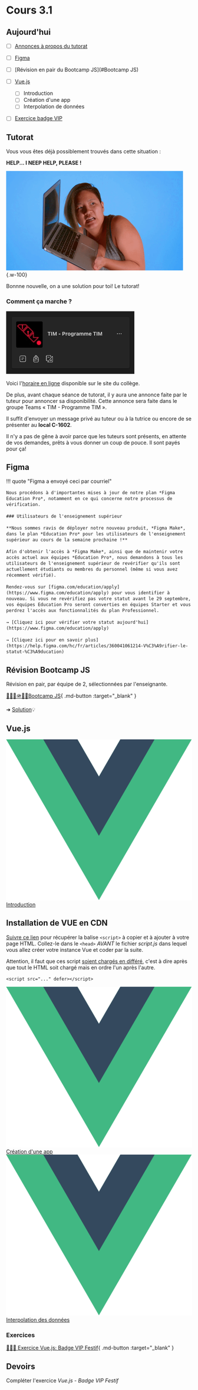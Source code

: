 # Cours 3.1

<!--https://squidfunk.github.io/mkdocs-material/reference/admonitions/
✏️note, 📄abstract, ℹ️info, 🔥tip, ✔️success, ❔question, ⚠️warning, ❌failure, ⚡danger, 🐞bug, 🧪example, ❜❜quote
-->

## Aujourd'hui

- [ ] [Annonces à propos du tutorat](#tutorat)
- [ ] [Figma](#figma)
- [ ] [Révision en pair du Bootcamp JS](#Bootcamp JS)
- [ ] [Vue.js](#vuejs)
  - [ ] Introduction
  - [ ] Création d'une app
  - [ ] Interpolation de données
- [ ] [Exercice badge VIP](#exercice-badge-vip)


## Tutorat

Vous vous êtes déjà possiblement trouvés dans cette situation&nbsp;:

**HELP... I NEEP HELP, PLEASE !**

![](./assets/help.gif){.w-100}

Bonnne nouvelle, on a une solution pour toi! Le tutorat! 
 
### Comment ça marche ?

![](../582-111-web1/assets/images/programme-tim.png)

Voici l'[horaire en ligne](https://www.cmontmorency.qc.ca/etudiants/services-aux-etudiants/aide-a-la-reussite/aide-techniques/centre-aide-integration-multimedia/) disponible sur le site du collège.

De plus, avant chaque séance de tutorat, il y aura une annonce faite par le tuteur pour annoncer sa disponibilité. Cette annonce sera faite dans le groupe Teams « TIM - Programme TIM ».

Il suffit d'envoyer un message privé au tuteur ou à la tutrice ou encore de se présenter au **local C-1602**.

Il n'y a pas de gêne à avoir parce que les tuteurs sont présents, en attente de vos demandes, prêts à vous donner un coup de pouce. Il sont payés pour ça!



## Figma

!!! quote "Figma a envoyé ceci par courriel"

    Nous procédons à d'importantes mises à jour de notre plan *Figma Education Pro*, notamment en ce qui concerne notre processus de vérification.

    ### Utilisateurs de l'enseignement supérieur

    **Nous sommes ravis de déployer notre nouveau produit, *Figma Make*, dans le plan *Education Pro* pour les utilisateurs de l'enseignement supérieur au cours de la semaine prochaine !**

    Afin d'obtenir l'accès à *Figma Make*, ainsi que de maintenir votre accès actuel aux équipes *Education Pro*, nous demandons à tous les utilisateurs de l'enseignement supérieur de revérifier qu'ils sont actuellement étudiants ou membres du personnel (même si vous avez récemment vérifié).

    Rendez-vous sur [figma.com/education/apply](https://www.figma.com/education/apply) pour vous identifier à nouveau. Si vous ne revérifiez pas votre statut avant le 29 septembre, vos équipes Education Pro seront converties en équipes Starter et vous perdrez l'accès aux fonctionnalités du plan Professionnel.

    → [Cliquez ici pour vérifier votre statut aujourd'hui](https://www.figma.com/education/apply)

    → [Cliquez ici pour en savoir plus](https://help.figma.com/hc/fr/articles/360041061214-V%C3%A9rifier-le-statut-%C3%A9ducation)


## Révision Bootcamp JS

Révision en pair, par équipe de 2, sélectionnées par l'enseignante.

[🥾🏃‍♂️🪖🏋️‍♂️Bootcamp JS](./exercices/bootcamp-js.md){ .md-button :target="_blank" } 

➜ [Solution](https://codepen.io/tim-momo/pen/YPydodm)💡


## Vue.js


<div class="class-content-link">
  <img src="./vue/assets/logo-vue.svg">
  <a href="./vue/index.html">Introduction</a>
</div>


## Installation de VUE en CDN

[Suivre ce lien](https://vuejs.org/guide/quick-start.html#using-vue-from-cdn) pour récupérer la balise `<script>` à copier et à ajouter à votre page HTML. Collez-le dans le `<head>` *AVANT* le fichier *script.js* dans lequel vous allez créer votre instance Vue et coder par la suite.

Attention, il faut que ces script [soient chargés en différé](https://vuejs.org/guide/quick-start.html#using-vue-from-cdn), c'est à dire après que tout le HTML soit chargé mais en ordre l'un après l'autre.

```
<script src="..." defer></script>
```

<div class="class-content-link">
  <img src="./vue/assets/logo-vue.svg">
  <a href="./vue/creation-app.html">Création d'une app</a>
</div>

<div class="class-content-link">
  <img src="./vue/assets/logo-vue.svg">
  <a href="./vue/interpolation.html">Interpolation des données</a>
</div>


### Exercices

[🧑🏽‍💻 Exercice Vue.js: Badge VIP Festif](./exercices/vue-badge-vip.md){ .md-button :target="_blank" }

## Devoirs

Compléter l'exercice *Vue.js - Badge VIP Festif*


<!--
TUTEUR MOMO-BOT
<button class="btn-open-modal place-bottom-right" data-modal="momobot">🤖</button>

<div class="modal" id="modal-momobot">
  <div class="modal-content">
    <span class="close">&times;</span>
    <iframe src="https://tuteur-ai-web5.netlify.app" width="100%" style="width: 100%; height: 80vh;"></iframe>
  </div>
</div>
-->
